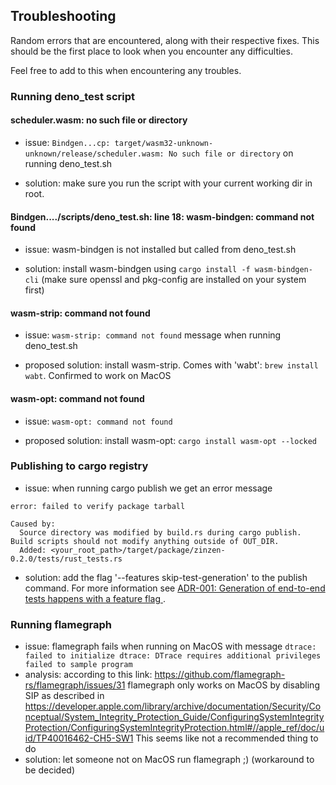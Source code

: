 ## Troubleshooting

Random errors that are encountered, along with their respective fixes. 
This should be the first place to look when you encounter any difficulties.

Feel free to add to this when encountering any troubles.

### Running deno_test script

#### scheduler.wasm: no such file or directory
* issue: `Bindgen...cp: target/wasm32-unknown-unknown/release/scheduler.wasm: No such file or directory`
on running deno_test.sh

* solution: make sure you run the script with your current working dir in root.

#### Bindgen..../scripts/deno_test.sh: line 18: wasm-bindgen: command not found
* issue: wasm-bindgen is not installed but called from deno_test.sh  

* solution: install wasm-bindgen using `cargo install -f wasm-bindgen-cli`
(make sure openssl and pkg-config are installed on your system first)

#### wasm-strip: command not found
* issue: `wasm-strip: command not found` message when running deno_test.sh

* proposed solution: install wasm-strip. Comes with 'wabt': `brew install wabt`. Confirmed to work on MacOS

#### wasm-opt: command not found
* issue: `wasm-opt: command not found`

* proposed solution: install wasm-opt: `cargo install wasm-opt --locked`



### Publishing to cargo registry
* issue: when running cargo publish we get an error message 
```
error: failed to verify package tarball

Caused by:
  Source directory was modified by build.rs during cargo publish. Build scripts should not modify anything outside of OUT_DIR.
  Added: <your_root_path>/target/package/zinzen-0.2.0/tests/rust_tests.rs
```
* solution: add the flag '--features skip-test-generation' to the publish command. For more information see [ADR-001: Generation of end-to-end tests happens with a feature flag
  ](../ADR/001-skip-generation-of-tests-feature-flag.md).


### Running flamegraph
* issue: flamegraph fails when running on MacOS with message `dtrace: failed to initialize dtrace: DTrace requires additional privileges 
failed to sample program`
* analysis: according to this link: https://github.com/flamegraph-rs/flamegraph/issues/31 flamegraph only works on MacOS by disabling 
SIP as described in https://developer.apple.com/library/archive/documentation/Security/Conceptual/System_Integrity_Protection_Guide/ConfiguringSystemIntegrityProtection/ConfiguringSystemIntegrityProtection.html#//apple_ref/doc/uid/TP40016462-CH5-SW1
This seems like not a recommended thing to do
* solution: let someone not on MacOS run flamegraph ;) (workaround to be decided)


